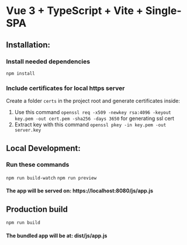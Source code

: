 # Vue 3 + TypeScript + Vite + Single-SPA

## Installation:

### Install needed dependencies

`npm install`

### Include certificates for local https server

Create a folder `certs` in the project root and generate certificates inside:
1. Use this command `openssl req -x509 -newkey rsa:4096 -keyout key.pem -out cert.pem -sha256 -days 3650` for generating ssl cert
2. Extract key with this command `openssl pkey -in key.pem -out server.key`

## Local Development:

### Run these commands

`npm run build-watch`
`npm run preview`

#### The app will be served on: https://localhost:8080/js/app.js

## Production build

`npm run build`

#### The bundled app will be at: dist/js/app.js
